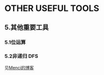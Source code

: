 # OTHER USEFUL TOOLS

## 5.其他重要工具

### 5.1位运算

### 5.2非递归 DFS

见[Menci的博客](https://oi.men.ci/non-recursion-dfs-with-stack/)